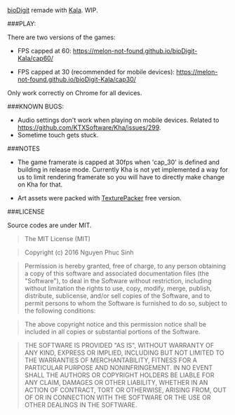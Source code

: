 
[bioDigit](https://play.google.com/store/apps/details?id=me.haza.biodigit) remade with [Kala](https://github.com/hazagames/Kala). WIP.

###PLAY:

There are two versions of the games:

- FPS capped at 60: https://melon-not-found.github.io/bioDigit-Kala/cap60/

- FPS capped at 30 (recommended for mobile devices): https://melon-not-found.github.io/bioDigit-Kala/cap30/

Only work correctly on Chrome for all devices.

###KNOWN BUGS:

- Audio settings don't work when playing on mobile devices. Related to https://github.com/KTXSoftware/Kha/issues/299.
- Sometime touch gets stuck.

###NOTES

- The game framerate is capped at 30fps when 'cap_30' is defined and building in release mode. Currently Kha is not yet implemented a way for us to limit rendering framerate so you will have to directly make change on Kha for that.

- Art assets were packed with [TexturePacker](https://www.codeandweb.com/texturepacker) free version.

###LICENSE

Source codes are under MIT.

>The MIT License (MIT)

>Copyright (c) 2016 Nguyen Phuc Sinh

>Permission is hereby granted, free of charge, to any person obtaining a copy
of this software and associated documentation files (the "Software"), to deal
in the Software without restriction, including without limitation the rights
to use, copy, modify, merge, publish, distribute, sublicense, and/or sell
copies of the Software, and to permit persons to whom the Software is
furnished to do so, subject to the following conditions:

>The above copyright notice and this permission notice shall be included in all
copies or substantial portions of the Software.

>THE SOFTWARE IS PROVIDED "AS IS", WITHOUT WARRANTY OF ANY KIND, EXPRESS OR
IMPLIED, INCLUDING BUT NOT LIMITED TO THE WARRANTIES OF MERCHANTABILITY,
FITNESS FOR A PARTICULAR PURPOSE AND NONINFRINGEMENT. IN NO EVENT SHALL THE
AUTHORS OR COPYRIGHT HOLDERS BE LIABLE FOR ANY CLAIM, DAMAGES OR OTHER
LIABILITY, WHETHER IN AN ACTION OF CONTRACT, TORT OR OTHERWISE, ARISING FROM,
OUT OF OR IN CONNECTION WITH THE SOFTWARE OR THE USE OR OTHER DEALINGS IN THE
SOFTWARE.